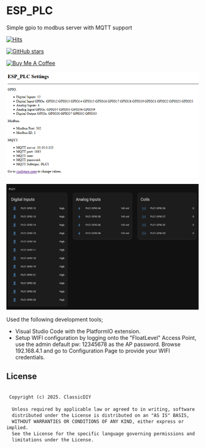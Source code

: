 # ESP_PLC
 Simple gpio to modbus server with MQTT support

[![Hits](https://hits.seeyoufarm.com/api/count/incr/badge.svg?url=https%3A%2F%2Fgithub.com%2FClassicDIY%2FFloatLevel&count_bg=%2379C83D&title_bg=%23555555&icon=&icon_color=%23E7E7E7&title=hits&edge_flat=false)](https://hits.seeyoufarm.com)

[![GitHub stars](https://img.shields.io/github/stars/ClassicDIY/FloatLevel?style=for-the-badge)](https://github.com/ClassicDIY/FloatLevel/stargazers)

<a href="https://www.buymeacoffee.com/r4K2HIB" target="_blank"><img src="https://cdn.buymeacoffee.com/buttons/v2/default-yellow.png" alt="Buy Me A Coffee" style="height: 60px !important;width: 217px !important;" ></a>

<p align="left">
  <img src="./pictures/Settings.png" width="800"/>
</p>
<p align="left">
  <img src="./pictures/HA.png" width="800"/>
</p>

Used the following development tools;

<ul>
  <li>Visual Studio Code with the PlatformIO extension.</li>
  <li>Setup WIFI configuration by logging onto the "FloatLevel" Access Point, use the admin default pw: 12345678 as the AP password. Browse 192.168.4.1 and go to Configuration Page to provide your WIFI credentials.
</ul>


## License
```

 Copyright (c) 2025. ClassicDIY

  Unless required by applicable law or agreed to in writing, software
  distributed under the License is distributed on an "AS IS" BASIS,
  WITHOUT WARRANTIES OR CONDITIONS OF ANY KIND, either express or implied.
  See the License for the specific language governing permissions and
  limitations under the License.

```

